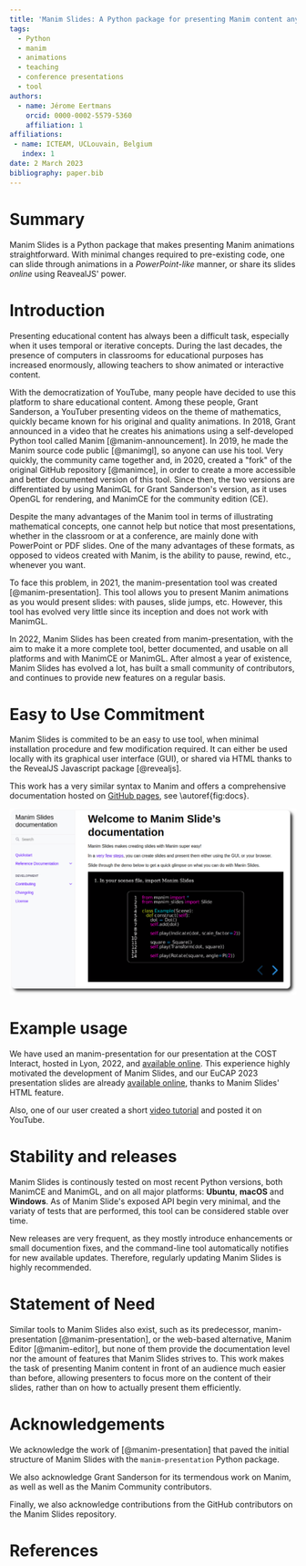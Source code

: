```yaml
---
title: 'Manim Slides: A Python package for presenting Manim content anywhere'
tags:
  - Python
  - manim
  - animations
  - teaching
  - conference presentations
  - tool
authors:
  - name: Jérome Eertmans
    orcid: 0000-0002-5579-5360
    affiliation: 1
affiliations:
 - name: ICTEAM, UCLouvain, Belgium
   index: 1
date: 2 March 2023
bibliography: paper.bib
---
```


# Summary

Manim Slides is a Python package that makes presenting Manim animations
straightforward. With minimal changes required to pre-existing code, one can
slide through animations in a *PowerPoint-like* manner, or share its slides
*online* using ReavealJS' power.

# Introduction

Presenting educational content has always been a difficult task, especially
when it uses temporal or iterative concepts. During the last decades, the
presence of computers in classrooms for educational purposes has increased
enormously, allowing teachers to show animated or interactive content.

With the democratization of YouTube, many people have decided to use this
platform to share educational content. Among these people, Grant Sanderson, a
YouTuber presenting videos on the theme of mathematics, quickly became known
for his original and quality animations. In 2018, Grant announced in a video
that he creates his animations using a self-developed Python tool called Manim
[@manim-announcement]. In 2019, he made the Manim source code public [@manimgl],
so anyone can use his tool. Very quickly, the community came together and, in
2020, created a "fork" of the original GitHub repository [@manimce], in order to
create a more accessible and better documented version of this tool. Since then,
the two versions are differentiated by using ManimGL for Grant Sanderson's
version, as it uses OpenGL for rendering, and ManimCE for the community edition
(CE).

Despite the many advantages of the Manim tool in terms of illustrating
mathematical concepts, one cannot help but notice that most presentations,
whether in the classroom or at a conference, are mainly done with PowerPoint
or PDF slides. One of the many advantages of these formats, as opposed to videos
created with Manim, is the ability to pause, rewind, etc., whenever you want.

To face this problem, in 2021, the manim-presentation tool was created
[@manim-presentation]. This tool allows you to present Manim animations as you
would present slides: with pauses, slide jumps, etc. However, this tool has
evolved very little since its inception and does not work with ManimGL.

In 2022, Manim Slides has been created from manim-presentation, with the aim
to make it a more complete tool, better documented, and usable on all platforms
and with ManimCE or ManimGL. After almost a year of existence, Manim Slides has
evolved a lot, has built a small community of contributors, and continues to
provide new features on a regular basis.

# Easy to Use Commitment

Manim Slides is commited to be an easy to use tool, when minimal installation
procedure and few modification required. It can either be used locally with its
graphical user interface (GUI), or shared via HTML thanks to the RevealJS
Javascript package [@revealjs].

This work has a very similar syntax to Manim and offers a comprehensive
documentation hosted on [GitHub pages](https://eertmans.be/manim-slides/), see
\autoref{fig:docs}.

![Manim Slides' documentation homepage.\label{fig:docs}](docs.png)

# Example usage

We have used an manim-presentation for our presentation at the COST
Interact, hosted in Lyon, 2022, and
[available online](https://eertmans.be/research/cost-interact-presentation/).
This experience highly motivated the development of Manim Slides, and our
EuCAP 2023 presentation slides are already
[available online](https://eertmans.be/research/eucap-presentation/), thanks
to Manim Slides' HTML feature.

Also, one of our user created a short
[video tutorial](https://www.youtube.com/watch?v=Oc9g89VzKsY&ab_channel=TheoremofBeethoven)
and posted it on YouTube.

# Stability and releases

Manim Slides is continously tested on most recent Python versions, both ManimCE
and ManimGL, and on all major platforms: **Ubuntu**, **macOS** and **Windows**. As of Manim
Slide's exposed API begin very minimal, and the variaty of tests that are
performed, this tool can be considered stable over time.

New releases are very frequent, as they mostly introduce enhancements or small
documention fixes, and the command-line tool automatically notifies for new
available updates. Therefore, regularly updating Manim Slides is highly
recommended.

# Statement of Need

Similar tools to Manim Slides also exist, such as its predecessor,
manim-presentation [@manim-presentation], or the web-based alternative, Manim
Editor [@manim-editor], but none of them provide the documentation level nor the
amount of features that Manim Slides strives to. This work makes the task of
presenting Manim content in front of an audience much easier than before,
allowing presenters to focus more on the content of their slides, rather than on
how to actually present them efficiently.

# Acknowledgements

We acknowledge the work of [@manim-presentation] that paved the initial structure
of Manim Slides with the `manim-presentation` Python package.

We also acknowledge Grant Sanderson for its termendous work on Manim, as well as
well as the Manim Community contributors.

Finally, we also acknowledge contributions from the GitHub contributors on the
Manim Slides repository.

# References

